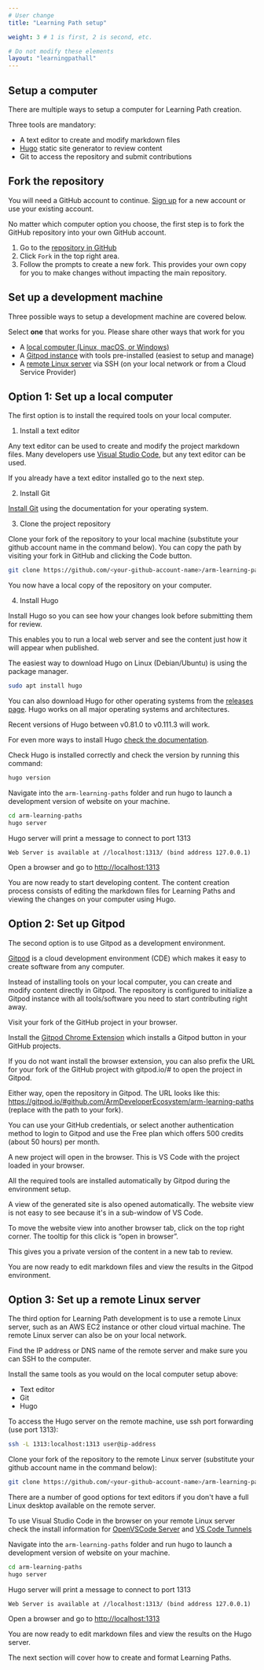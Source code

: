 ```yaml
---
# User change
title: "Learning Path setup"

weight: 3 # 1 is first, 2 is second, etc.

# Do not modify these elements
layout: "learningpathall"
---
```


## Setup a computer

There are multiple ways to setup a computer for Learning Path creation. 

Three tools are mandatory:
- A text editor to create and modify markdown files
- [Hugo](https://gohugo.io/) static site generator to review content 
- Git to access the repository and submit contributions

## Fork the repository

You will need a GitHub account to continue. [Sign up](https://github.com/signup) for a new account or use your existing account.

No matter which computer option you choose, the first step is to fork the GitHub repository into your own GitHub account. 

1. Go to the [repository in GitHub](https://github.com/ArmDeveloperEcosystem/arm-learning-paths) 
2. Click `Fork` in the top right area. 
3. Follow the prompts to create a new fork. 
This provides your own copy for you to make changes without impacting the main repository. 

## Set up a development machine 

Three possible ways to setup a development machine are covered below. 

Select **one** that works for you. Please share other ways that work for you

- A [local computer (Linux, macOS, or Windows)](#option-1-set-up-a-local-computer)
- A [Gitpod instance](#option-2-set-up-gitpod) with tools pre-installed (easiest to setup and manage)
- A [remote Linux server](#option-3-set-up-a-remote-linux-server) via SSH (on your local network or from a Cloud Service Provider)

## Option 1: Set up a local computer

The first option is to install the required tools on your local computer. 

1. Install a text editor

Any text editor can be used to create and modify the project markdown files. Many developers use [Visual Studio Code](https://code.visualstudio.com/), but any text editor can be used. 

If you already have a text editor installed go to the next step.

2. Install Git

[Install Git](https://git-scm.com/book/en/v2/Getting-Started-Installing-Git) using the documentation for your operating system. 

3. Clone the project repository

Clone your fork of the repository to your local machine (substitute your github account name in the command below). You can copy the path by visiting your fork in GitHub and clicking the Code button.

```bash
git clone https://github.com/<your-github-account-name>/arm-learning-paths
```

You now have a local copy of the repository on your computer. 

4. Install Hugo

Install Hugo so you can see how your changes look before submitting them for review. 

This enables you to run a local web server and see the content just how it will appear when published. 

The easiest way to download Hugo on Linux (Debian/Ubuntu) is using the package manager.

```bash
sudo apt install hugo
```

You can also download Hugo for other operating systems from the [releases page](https://github.com/gohugoio/hugo/releases). Hugo works on all major operating systems and architectures. 

Recent versions of Hugo between v0.81.0 to v0.111.3 will work. 

For even more ways to install Hugo [check the documentation](https://gohugo.io/getting-started/installing).

Check Hugo is installed correctly and check the version by running this command:

```bash
hugo version
```

Navigate into the `arm-learning-paths` folder and run hugo to launch a
development version of website on your machine.

```bash
cd arm-learning-paths
hugo server
```

Hugo server will print a message to connect to port 1313

```output
Web Server is available at //localhost:1313/ (bind address 127.0.0.1)
```

Open a browser and go to [http://localhost:1313](http://localhost:1313)

You are now ready to start developing content. The content creation process consists of editing the markdown files for Learning Paths and viewing the changes on your computer using Hugo. 

## Option 2: Set up Gitpod

The second option is to use Gitpod as a development environment.

[Gitpod](https://www.gitpod.io/) is a cloud development environment (CDE) which makes it easy to create software from any computer. 

Instead of installing tools on your local computer, you can create and modify content directly in Gitpod. The repository is configured to initialize a Gitpod instance with all tools/software you need to start contributing right away. 

Visit your fork of the GitHub project in your browser. 

Install the [Gitpod Chrome Extension](https://chrome.google.com/webstore/detail/gitpod-always-ready-to-co/dodmmooeoklaejobgleioelladacbeki) which installs a Gitpod button in your GitHub projects. 

If you do not want install the browser extension, you can also prefix the URL for your fork of the GitHub project with gitpod.io/# to open the project in Gitpod.

Either way, open the repository in Gitpod. The URL looks like this: https://gitpod.io/#github.com/ArmDeveloperEcosystem/arm-learning-paths (replace with the path to your fork).

You can use your GitHub credentials, or select another authentication method to login to Gitpod and use the Free plan which offers 500 credits (about 50 hours) per month. 

A new project will open in the browser. This is VS Code with the project loaded in your browser.

All the required tools are installed automatically by Gitpod during the environment setup. 

A view of the generated site is also opened automatically. The website view is not easy to see because it's in a sub-window of VS Code.
 
To move the website view into another browser tab, click on the top right corner. The tooltip for this click is “open in browser”.

This gives you a private version of the content in a new tab to review. 

You are now ready to edit markdown files and view the results in the Gitpod environment.

## Option 3: Set up a remote Linux server

The third option for Learning Path development is to use a remote Linux server, such as an AWS EC2 instance or other cloud virtual machine. The remote Linux server can also be on your local network.

Find the IP address or DNS name of the remote server and make sure you can SSH to the computer. 

Install the same tools as you would on the local computer setup above: 

- Text editor
- Git
- Hugo 

To access the Hugo server on the remote machine, use ssh port forwarding (use port 1313):

```bash
ssh -L 1313:localhost:1313 user@ip-address
```

Clone your fork of the repository to the remote Linux server (substitute your github account name in the command below):
```bash
git clone https://github.com/<your-github-account-name>/arm-learning-paths
```

There are a number of good options for text editors if you don't have a full Linux desktop available on the remote server.

To use Visual Studio Code in the browser on your remote Linux server check the install information for [OpenVSCode Server](/install-guides/openvscode-server/) and [VS Code Tunnels](/install-guides/vscode-tunnels/)

Navigate into the `arm-learning-paths` folder and run hugo to launch a
development version of website on your machine.

```bash
cd arm-learning-paths
hugo server
```

Hugo server will print a message to connect to port 1313

```output
Web Server is available at //localhost:1313/ (bind address 127.0.0.1)
```

Open a browser and go to [http://localhost:1313](http://localhost:1313)

You are now ready to edit markdown files and view the results on the Hugo server. 

The next section will cover how to create and format Learning Paths. 
